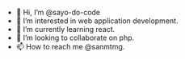 - 👋 Hi, I’m @sayo-do-code
- 👀 I’m interested in web application development.
- 🌱 I’m currently learning react.
- 💞️ I’m looking to collaborate on php.
- 📫 How to reach me @sanmtmg.

<!---
sayo-do-code/sayo-do-code is a ✨ special ✨ repository because its `README.md` (this file) appears on your GitHub profile.
You can click the Preview link to take a look at your changes.
--->

